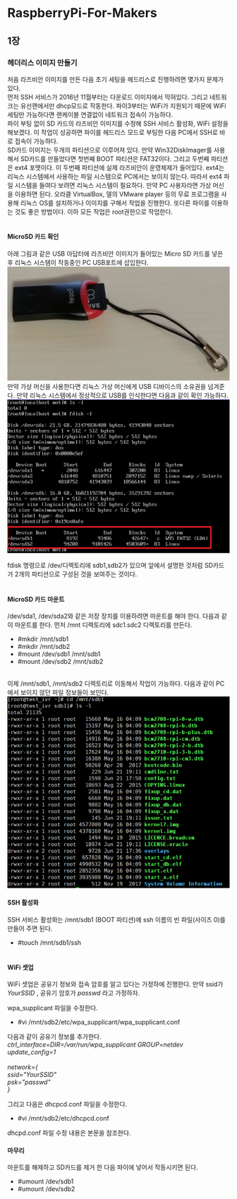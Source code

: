 # RaspberryPi-For-Makers


## 1장
### 헤더리스 이미지 만들기
처음 라즈비안 이미지를 만든 다음 초기 세팅을 헤드리스로 진행하려면 몇가지 문제가 있다.<br />
먼저 SSH 서비스가 2016년 11월부터는 다운로드 이미지에서 막혀있다. 그리고 네트워크는 유선랜에서만 dhcp모드로 작동한다. 파이3부터는 WiFi가 지원되기 때문에 WiFi세팅만 가능하다면 랜케이블 연결없이 네트워크 접속이 가능하다.<br />
파이 부팅 없이 SD 카드의 라즈비안 이미지를 수정해 SSH 서비스 활성화, WiFi 설정을 해보겠다. 이 작업이 성공하면 파이를 헤드리스 모드로 부팅한 다음 PC에서 SSH로 바로 접속이 가능하다.<br />
SD카드 이미지는 두개의 파티션으로 이루어져 있다. 만약 Win32DiskImager를 사용해서 SD카드를 만들었다면 첫번째 BOOT 파티션은 FAT32이다. 그리고 두번째 파티션은 ext4 포맷이다. 이 두번째 파티션에 실제 라즈비안이 운영체제가 들어있다. ext4는 리눅스 시스템에서 사용하는 파일 시스템으로 PC에서는 보이지 않는다. 따라서 ext4 파일 시스템을 들여다 보려면 리눅스 시스템이 필요하다. 만약 PC 사용자라면 가상 머신을 이용하면 된다. 오라클 VirtualBox, 델의 VMware player 등의 무료 프로그램을 사용해 리눅스 OS를 설치하거나 이미지를 구해서 작업을 진행한다. 또다른 파이를 이용하는 것도 좋은 방법이다. 이하 모든 작업은 root권한으로 작업한다.<br /><br />

#### MicroSD 카드 확인
아래 그림과 같은 USB 아답터에 라즈비안 이미지가 들어있는 Micro SD 카드를 넣은 후 리눅스 시스템이 작동중인 PC USB포트에 삽입한다.
![usbdisk](./tip_image/1-3.png)
만약 가상 머신을 사용한다면 리눅스 가상 머신에게 USB 디바이스의 소유권을 넘겨준다. 만약 리눅스 시스템에서 정상적으로 USB를 인식한다면 다음과 같이 확인 가능하다.
![fdisk](./tip_image/1-1.png)

fdisk 명령으로 /dev/디렉토리에 sdb1,sdb2가 있으며 앞에서 설명한 것처럼 SD카드가 2개의 파티션으로 구성된 것을 보여주는 것이다.<br /><br />

#### MicroSD 카드 마운트
/dev/sda1, /dev/sda2와 같은 저장 장치를 이용하려면 마운트를 해야 한다. 다음과 같이 마운트를 한다. 먼저 /mnt 디렉토리에 sdc1.sdc2 디렉토리를 만든다.<br />
* #mkdir /mnt/sdb1<br />
* #mkdir /mnt/sdb2<br />
* #mount /dev/sdb1 /mnt/sdb1<br />
* #mount /dev/sdb2 /mnt/sdb2<br /><br />

이제 /mnt/sdb1, /mnt/sdb2 디렉토리로 이동해서 작업이 가능하다. 다음과 같이 PC에서 보이지 않던 파일 정보들이 보인다.
![ls](./tip_image/1-2.png)<br />

#### SSH 활성화
SSH 서비스 활성화는 /mnt/sdb1 (BOOT 파티션)에 ssh 이름의 빈 파일(사이즈 0)를 만들어 주면 된다. <br />
* #touch /mnt/sdb1/ssh<br /><br />

#### WiFi 셋업
WiFi 셋업은 공유기 정보와 접속 암호를 알고 있다는 가정하에 진행한다.
만약 ssid가 _YourSSID_ , 공유기 암호가 _passwd_ 라고 가정하자. <br />

wpa_supplicant 파일을 수정한다.
* #vi /mnt/sdb2/etc/wpa_supplicant/wpa_supplicant.conf

다음과 같이 공유기 정보를 추가한다.<br />
_ctrl_interface=DIR=/var/run/wpa_supplicant GROUP=netdev
update_config=1<br /><br />
network={<br />
    ssid="YourSSID"<br />
    psk="passwd"<br />
}_

그리고 다음은 dhcpcd.conf 파일을 수정한다. 
* #vi /mnt/sdb2/etc/dhcpcd.conf

dhcpd.conf 파일 수정 내용은 본문을 참조한다.<br />

#### 마무리
마운트를 해제하고 SD카드를 제거 한 다음 파이에 넣어서 작동시키면 된다.
* #umount /dev/sdb1 <br />
* #umount /dev/sdb2 <br /><br />

